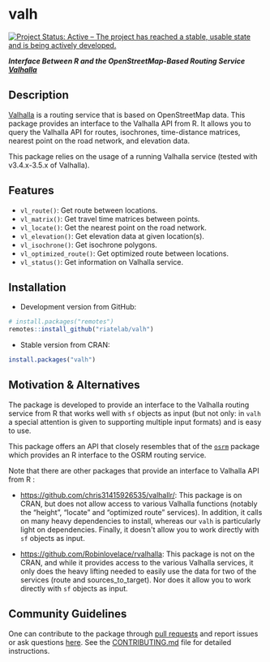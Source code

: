 # valh

[![Project Status: Active – The project has reached a stable, usable state and is being actively developed.](https://www.repostatus.org/badges/latest/active.svg)](https://www.repostatus.org/#active)

***Interface Between R and the OpenStreetMap-Based Routing Service
[Valhalla](http://valhalla.github.io/)***

## Description

[Valhalla](http://valhalla.github.io/) is a routing service that is based on OpenStreetMap data.
This package provides an interface to the Valhalla API from R.
It allows you to query the Valhalla API for routes, isochrones, time-distance matrices,
nearest point on the road network, and elevation data.

This package relies on the usage of a running Valhalla service (tested with v3.4.x-3.5.x of Valhalla).

## Features

- `vl_route()`: Get route between locations.
- `vl_matrix()`: Get travel time matrices between points.
- `vl_locate()`: Get the nearest point on the road network.
- `vl_elevation()`: Get elevation data at given location(s).
- `vl_isochrone()`: Get isochrone polygons.
- `vl_optimized_route()`: Get optimized route between locations.
- `vl_status()`: Get information on Valhalla service.

## Installation

- Development version from GitHub:

```R
# install.packages("remotes")
remotes::install_github("riatelab/valh")
```

- Stable version from CRAN:

```R
install.packages("valh")
```

## Motivation & Alternatives

The package is developed to provide an interface to the Valhalla routing service from R
that works well with `sf` objects as input (but not only: in `valh` a special attention is
given to supporting multiple input formats) and is easy to use.

This package offers an API that closely resembles that of the [`osrm`](https://github.com/riatelab/osrm)
package which provides an R interface to the OSRM routing service.

Note that there are other packages that provide an interface to Valhalla API from R :

- https://github.com/chris31415926535/valhallr/: This package is on CRAN,
  but does not allow access to various Valhalla functions (notably the “height”, “locate”
  and “optimized route” services). In addition, it calls on many heavy dependencies to install,
  whereas our `valh` is particularly light on dependencies.
  Finally, it doesn't allow you to work directly with `sf` objects as input.

- https://github.com/Robinlovelace/rvalhalla: This package is not on the CRAN, and while it
  provides access to the various Valhalla services, it only does the heavy lifting needed to
  easily use the data for two of the services (route and sources_to_target). Nor does it allow
  you to work directly with `sf` objects as input.

## Community Guidelines

One can contribute to the package through [pull requests](https://github.com/riatelab/valh/pulls) and
report issues or ask questions [here](https://github.com/riatelab/valh/issues).
See the [CONTRIBUTING.md](https://github.com/riatelab/valh/blob/master/CONTRIBUTING.md)
file for detailed instructions.
